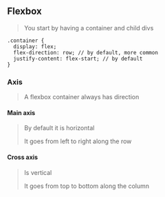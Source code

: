 ## Flexbox

> You start by having a container and child divs
>
```
.container {
  display: flex;
  flex-direction: row; // by default, more common
  justify-content: flex-start; // by default
}
```

### Axis
> A flexbox container always has direction
> 

#### Main axis
> By default it is horizontal
>
> It goes from left to right along the row

#### Cross axis
> Is vertical
>
> It goes from top to bottom along the column
